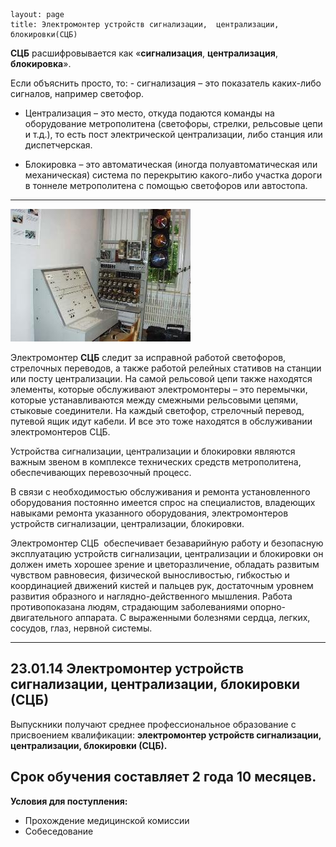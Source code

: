 ```
layout: page
title: Электромонтер устройств сигнализации,  централизации, блокировки(СЦБ)
```

**СЦБ** расшифровывается как «**сигнализация**, **централизация**, **блокировка**».  

Если объяснить просто, то: - сигнализация – это показатель каких-либо сигналов, например светофор.

-	Централизация – это место, откуда подаются команды на оборудование метрополитена (светофоры, стрелки, рельсовые цепи и т.д.), то есть пост электрической централизации, либо станция или диспетчерская.

-	Блокировка – это автоматическая (иногда полуавтоматическая или механическая) система по перекрытию какого-либо участка дороги в тоннеле метрополитена с помощью светофоров или автостопа.

---

![сцб2](/images/сцб2.jpg)

Электромонтер **СЦБ** следит за исправной работой светофоров, стрелочных переводов, а также работой релейных стативов на станции или посту централизации. На самой рельсовой цепи также находятся элементы, которые обслуживают электромонтеры – это перемычки, которые устанавливаются между смежными рельсовыми цепями, стыковые соединители. На каждый светофор, стрелочный перевод, путевой ящик идут кабели. И все это тоже находятся в обслуживании электромонтеров СЦБ.

Устройства сигнализации, централизации и блокировки являются важным звеном в комплексе технических средств метрополитена, обеспечивающих перевозочный процесс.

В связи с необходимостью обслуживания и ремонта установленного оборудования постоянно имеется спрос на специалистов, владеющих навыками ремонта указанного оборудования, электромонтеров устройств сигнализации, централизации, блокировки.

Электромонтер СЦБ  обеспечивает безаварийную работу и безопасную эксплуатацию устройств сигнализации, централизации и блокировки он должен иметь хорошее зрение и цветоразличение, обладать развитым чувством равновесия, физической выносливостью, гибкостью и координацией движений кистей и пальцев рук, достаточным уровнем развития образного и наглядно-действенного мышления. Работа противопоказана людям, страдающим заболеваниями опорно-двигательного аппарата. С выраженными болезнями сердца, легких, сосудов, глаз, нервной системы.

---

**23.01.14 Электромонтер устройств сигнализации, централизации, блокировки (СЦБ)**
----------------------------------------------------------------------------------

Выпускники получают среднее профессиональное образование с присвоением квалификации: **электромонтер устройств сигнализации, централизации, блокировки (СЦБ).**

Срок обучения составляет 2 года 10 месяцев.
-------------------------------------------

**Условия для поступления:**

-	Прохождение медицинской комиссии
-	Собеседование

